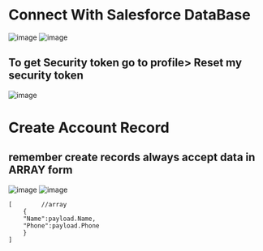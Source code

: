 # Connect With Salesforce DataBase

![image](https://github.com/gauravxlokhande/AllAbout-MuleSoft/assets/119065314/5cd0524c-5e44-4aba-ba29-2cb419c70bd1)
![image](https://github.com/gauravxlokhande/AllAbout-MuleSoft/assets/119065314/269fad86-223f-41d1-9caa-c403e496bc79)

## To get Security token go to profile> Reset my security token
![image](https://github.com/gauravxlokhande/AllAbout-MuleSoft/assets/119065314/3eb17a25-18a6-47b9-a18e-b56dec6cf149)


# Create Account Record

## remember create records always accept data in ARRAY form 

![image](https://github.com/gauravxlokhande/AllAbout-MuleSoft/assets/119065314/c004f7bd-ac75-4c1e-ab17-8476373b7ee2)
![image](https://github.com/gauravxlokhande/AllAbout-MuleSoft/assets/119065314/c8bdca82-3695-40f0-a530-a37d76b3405a)


```
[        //array
	{
	"Name":payload.Name,
	"Phone":payload.Phone	
	}
]
```
